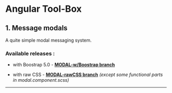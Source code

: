 # Angular Tool-Box

## 1. Message modals

A quite simple modal messaging system.

### Available releases : 
- with Boostrap 5.0 - [**MODAL-w/Boostrap branch**](https://github.com/LaurentLoi/Tool-Box/tree/MODAL-w/Bootstrap5)

- with raw CSS - [**MODAL-rawCSS branch**](https://github.com/LaurentLoi/Tool-Box/tree/MODAL-rawCSS)
*(except some functional parts in modal.component.scss)*

---

